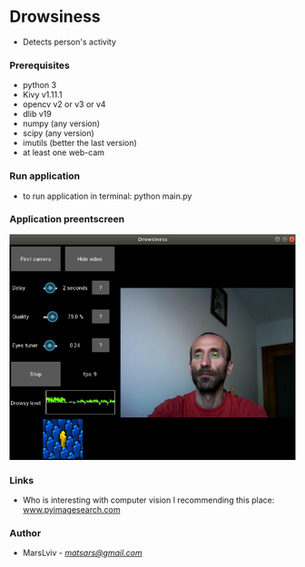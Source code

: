 # Drowsiness
* Detects person's activity

### Prerequisites
* python 3
* Kivy v1.11.1
* opencv v2 or v3 or v4
* dlib v19
* numpy (any version)
* scipy (any version)
* imutils (better the last version)
* at least one web-cam

### Run application
* to run application in terminal: python main.py

### Application preentscreen
![printscreen](screen.png)

### Links
* Who is interesting with computer vision I recommending this place: www.pyimagesearch.com

### Author
* MarsLviv - *matsars@gmail.com*
